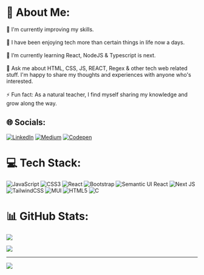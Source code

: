 # 💫 About Me:
🔭 I'm currently improving my skills.<br><br>👯 I have been enjoying tech more than certain things in life now a days.<br><br>🌱 I’m currently learning React, NodeJS & Typescript is next.<br><br>💬 Ask me about HTML, CSS, JS, REACT, Regex & other tech web related stuff. I'm happy to share my thoughts and experiences with anyone who's interested.<br><br>⚡ Fun fact: As a natural teacher, I find myself sharing my knowledge and grow along the way.

## 🌐 Socials:
[![LinkedIn](https://img.shields.io/badge/LinkedIn-%230077B5.svg?logo=linkedin&logoColor=white)](https://linkedin.com/in/https://www.linkedin.com/in/dashrath-sharma/) [![Medium](https://img.shields.io/badge/Medium-12100E?logo=medium&logoColor=white)](https://medium.com/@https://medium.com/@Dashrath-Sharma) [![Codepen](https://img.shields.io/badge/Codepen-000000?style=for-the-badge&logo=codepen&logoColor=white)](https://codepen.io/https://codepen.io/Dashrath-Sharma) 

# 💻 Tech Stack:
![JavaScript](https://img.shields.io/badge/javascript-%23323330.svg?style=flat-square&logo=javascript&logoColor=%23F7DF1E) ![CSS3](https://img.shields.io/badge/css3-%231572B6.svg?style=flat-square&logo=css3&logoColor=white) ![React](https://img.shields.io/badge/react-%2320232a.svg?style=flat-square&logo=react&logoColor=%2361DAFB) ![Bootstrap](https://img.shields.io/badge/bootstrap-%23563D7C.svg?style=flat-square&logo=bootstrap&logoColor=white) ![Semantic UI React](https://img.shields.io/badge/Semantic%20UI%20React-%2335BDB2.svg?style=flat-square&logo=SemanticUIReact&logoColor=white) ![Next JS](https://img.shields.io/badge/Next-black?style=flat-square&logo=next.js&logoColor=white) ![TailwindCSS](https://img.shields.io/badge/tailwindcss-%2338B2AC.svg?style=flat-square&logo=tailwind-css&logoColor=white) ![MUI](https://img.shields.io/badge/MUI-%230081CB.svg?style=flat-square&logo=material-ui&logoColor=white) ![HTML5](https://img.shields.io/badge/html5-%23E34F26.svg?style=flat-square&logo=html5&logoColor=white) ![C](https://img.shields.io/badge/c-%2300599C.svg?style=flat-square&logo=c&logoColor=white)
# 📊 GitHub Stats:
![](https://github-readme-stats.vercel.app/api?username=Dashrath-sharma&theme=swift&hide_border=false&include_all_commits=false&count_private=false)<br/>
<!-- ![](https://github-readme-streak-stats.herokuapp.com/?user=Dashrath-sharma&theme=swift&hide_border=false)<br/> -->
![](https://github-readme-stats.vercel.app/api/top-langs/?username=Dashrath-sharma&theme=swift&hide_border=false&include_all_commits=false&count_private=false&layout=compact)

---
[![](https://visitcount.itsvg.in/api?id=Dashrath-sharma&icon=0&color=0)](https://visitcount.itsvg.in)

<!-- Proudly created with GPRM ( https://gprm.itsvg.in ) -->
